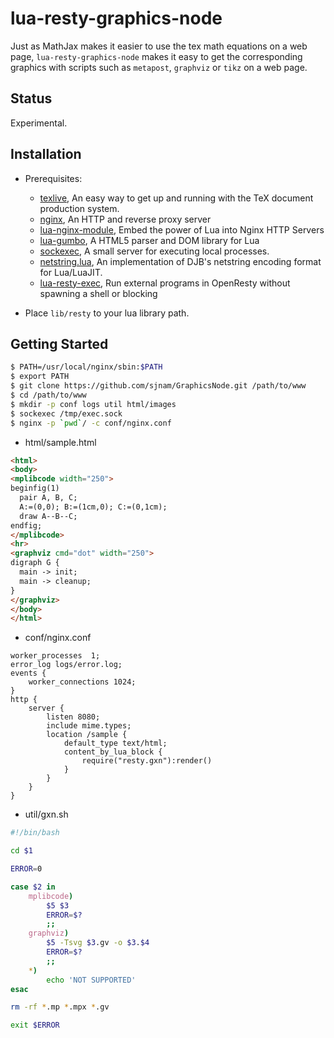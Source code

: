 lua-resty-graphics-node
=======
Just as MathJax makes it easier to use the tex math equations on a web page, `lua-resty-graphics-node` makes it easy to get the corresponding graphics with scripts such as `metapost`, `graphviz` or `tikz` on a web page.

Status
------
Experimental.

Installation
------------
- Prerequisites:
  
  - [texlive](https://www.tug.org/texlive/), An easy way to get up and running with the TeX document production system.
  - [nginx](http://nginx.org), An HTTP and reverse proxy server
  - [lua-nginx-module](https://github.com/openresty/lua-nginx-module), Embed the power of Lua into Nginx HTTP Servers
  - [lua-gumbo](https://craigbarnes.gitlab.io/lua-gumbo/), A HTML5 parser and DOM library for Lua
  - [sockexec](https://github.com/jprjr/sockexec), A small server for executing local processes.
  - [netstring.lua](https://github.com/jprjr/netstring.lua), An implementation of DJB's netstring encoding format for Lua/LuaJIT.
  - [lua-resty-exec](https://github.com/jprjr/lua-resty-exec), Run external programs in OpenResty without spawning a shell or blocking

- Place `lib/resty` to your lua library path.

Getting Started
---------------
```bash
$ PATH=/usr/local/nginx/sbin:$PATH
$ export PATH
$ git clone https://github.com/sjnam/GraphicsNode.git /path/to/www
$ cd /path/to/www
$ mkdir -p conf logs util html/images
$ sockexec /tmp/exec.sock
$ nginx -p `pwd`/ -c conf/nginx.conf
```

- html/sample.html
```html
<html>
<body>
<mplibcode width="250">
beginfig(1)
  pair A, B, C;
  A:=(0,0); B:=(1cm,0); C:=(0,1cm);
  draw A--B--C;
endfig;
</mplibcode>
<hr>
<graphviz cmd="dot" width="250">
digraph G {
  main -> init;
  main -> cleanup;
}
</graphviz>
</body>
</html>
```

- conf/nginx.conf
```
worker_processes  1;
error_log logs/error.log;
events {
    worker_connections 1024;
}
http {
    server {
        listen 8080;
        include mime.types;
        location /sample {
            default_type text/html;
            content_by_lua_block {
                require("resty.gxn"):render()
            }
        }
    }
}
```

- util/gxn.sh
```bash
#!/bin/bash

cd $1

ERROR=0

case $2 in
    mplibcode)
        $5 $3
        ERROR=$?
        ;;
    graphviz)
        $5 -Tsvg $3.gv -o $3.$4
        ERROR=$?
        ;;
    *)
        echo 'NOT SUPPORTED'
esac

rm -rf *.mp *.mpx *.gv

exit $ERROR
```
